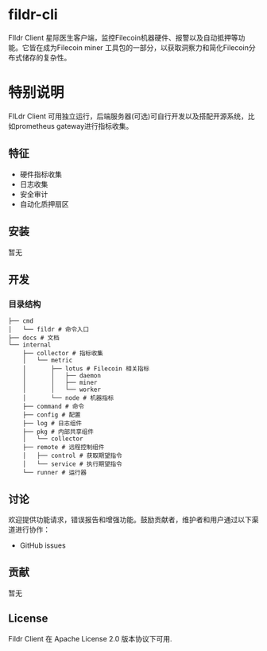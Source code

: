 # fildr-cli
FIldr Client 星际医生客户端，监控Filecoin机器硬件、报警以及自动抵押等功能。它皆在成为Filecoin miner  工具包的一部分，以获取洞察力和简化Filecoin分布式储存的复杂性。

# 特别说明

FILdr Client 可用独立运行，后端服务器(可选)可自行开发以及搭配开源系统，比如prometheus gateway进行指标收集。

## 特征

- 硬件指标收集
- 日志收集
- 安全审计
- 自动化质押扇区

## 安装

暂无

## 开发

### 目录结构

```
├── cmd
│   └── fildr # 命令入口
├── docs # 文档
└── internal
    ├── collector # 指标收集
    │   └── metric 
    │       ├── lotus # Filecoin 相关指标
    │       │   ├── daemon
    │       │   ├── miner
    │       │   └── worker
    │       └── node # 机器指标
    ├── command # 命令
    ├── config # 配置
    ├── log # 日志组件
    ├── pkg # 内部共享组件
    │   └── collector
    ├── remote # 远程控制组件
    │   ├── control # 获取期望指令
    │   └── service # 执行期望指令
    └── runner # 运行器
```

## 讨论

欢迎提供功能请求，错误报告和增强功能。鼓励贡献者，维护者和用户通过以下渠道进行协作：

- GitHub issues

## 贡献

暂无

## License

Fildr Client 在 Apache License 2.0 版本协议下可用.
